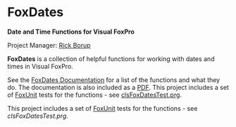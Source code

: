 # FoxDates

**Date and Time Functions for Visual FoxPro**

Project Manager: [Rick Borup](https://github.com/RickBorup)

**FoxDates** is a collection of helpful functions for working with dates and times in Visual FoxPro. 

See the [FoxDates Documentation](FoxDates_Docs.md) for a list of the functions and what they do. The documentation is also included as a [PDF](FoxDates_Docs.pdf).
This project includes a set of [FoxUnit](https://github.com/VFPX/FoxUnit) tests for the functions - see [clsFoxDatesTest.prg](blob/master/clsFoxDatesTest.prg).

This project includes a set of [FoxUnit](https://github.com/VFPX/FoxUnit) tests for the functions - see *clsFoxDatesTest.prg*.
